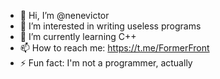 - 👋 Hi, I’m @nenevictor
- 👀 I’m interested in writing useless programs
- 🌱 I’m currently learning C++
- 📫 How to reach me: https://t.me/FormerFront
- ⚡ Fun fact: I'm not a programmer, actually

<!---
nenevictor/nenevictor is a ✨ special ✨ repository because its `README.md` (this file) appears on your GitHub profile.
You can click the Preview link to take a look at your changes.
--->

